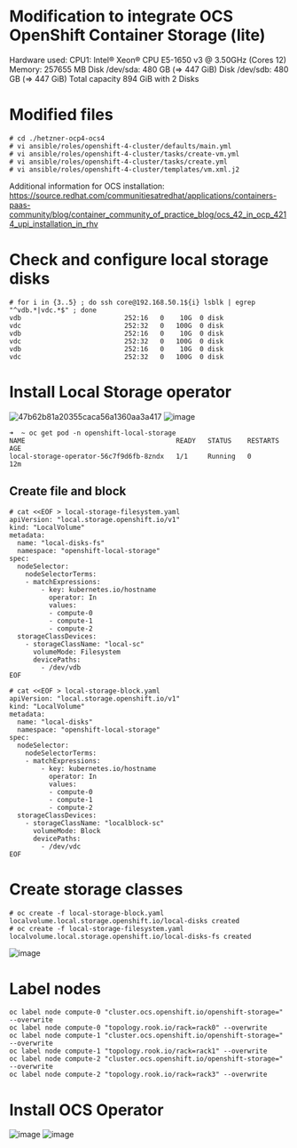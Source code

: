 # Modification to integrate OCS OpenShift Container Storage (lite)

Hardware used:
CPU1: Intel® Xeon® CPU E5-1650 v3 @ 3.50GHz (Cores 12)
Memory: 257655 MB
Disk /dev/sda: 480 GB (=> 447 GiB)
Disk /dev/sdb: 480 GB (=> 447 GiB)
Total capacity 894 GiB with 2 Disks

# Modified files
```
# cd ./hetzner-ocp4-ocs4
# vi ansible/roles/openshift-4-cluster/defaults/main.yml
# vi ansible/roles/openshift-4-cluster/tasks/create-vm.yml
# vi ansible/roles/openshift-4-cluster/tasks/create.yml
# vi ansible/roles/openshift-4-cluster/templates/vm.xml.j2
```
Additional information for OCS installation:
https://source.redhat.com/communitiesatredhat/applications/containers-paas-community/blog/container_community_of_practice_blog/ocs_42_in_ocp_4214_upi_installation_in_rhv



# Check and configure local storage disks

```
# for i in {3..5} ; do ssh core@192.168.50.1${i} lsblk | egrep "^vdb.*|vdc.*$" ; done
vdb                          252:16   0    10G  0 disk 
vdc                          252:32   0   100G  0 disk 
vdb                          252:16   0    10G  0 disk 
vdc                          252:32   0   100G  0 disk 
vdb                          252:16   0    10G  0 disk 
vdc                          252:32   0   100G  0 disk
```

# Install Local Storage operator
![47b62b81a20355caca56a1360aa3a417](https://user-images.githubusercontent.com/26382876/101483726-dfd33c00-3958-11eb-8215-cc1f14153e48.png)
![image](https://user-images.githubusercontent.com/26382876/101484540-12316900-395a-11eb-8d48-7a19ac435d8c.png)

```
➜  ~ oc get pod -n openshift-local-storage                                                                                           
NAME                                      READY   STATUS    RESTARTS   AGE
local-storage-operator-56c7f9d6fb-8zndx   1/1     Running   0          12m
```

## Create file and block
```
# cat <<EOF > local-storage-filesystem.yaml 
apiVersion: "local.storage.openshift.io/v1"
kind: "LocalVolume"
metadata:
  name: "local-disks-fs"
  namespace: "openshift-local-storage"
spec:
  nodeSelector:
    nodeSelectorTerms:
    - matchExpressions:
        - key: kubernetes.io/hostname
          operator: In
          values:
          - compute-0
          - compute-1
          - compute-2
  storageClassDevices:
    - storageClassName: "local-sc"
      volumeMode: Filesystem
      devicePaths:
        - /dev/vdb
EOF
```
 
```
# cat <<EOF > local-storage-block.yaml
apiVersion: "local.storage.openshift.io/v1"
kind: "LocalVolume"
metadata:
  name: "local-disks"
  namespace: "openshift-local-storage"
spec:
  nodeSelector:
    nodeSelectorTerms:
    - matchExpressions:
        - key: kubernetes.io/hostname
          operator: In
          values:
          - compute-0
          - compute-1
          - compute-2
  storageClassDevices:
    - storageClassName: "localblock-sc"
      volumeMode: Block
      devicePaths:
        - /dev/vdc
EOF
```

# Create storage classes
```
# oc create -f local-storage-block.yaml
localvolume.local.storage.openshift.io/local-disks created
# oc create -f local-storage-filesystem.yaml 
localvolume.local.storage.openshift.io/local-disks-fs created
```
![image](https://user-images.githubusercontent.com/26382876/101485118-fbd7dd00-395a-11eb-857c-169c665f5d92.png)

# Label nodes
```
oc label node compute-0 "cluster.ocs.openshift.io/openshift-storage=" --overwrite
oc label node compute-0 "topology.rook.io/rack=rack0" --overwrite
oc label node compute-1 "cluster.ocs.openshift.io/openshift-storage=" --overwrite
oc label node compute-1 "topology.rook.io/rack=rack1" --overwrite
oc label node compute-2 "cluster.ocs.openshift.io/openshift-storage=" --overwrite
oc label node compute-2 "topology.rook.io/rack=rack3" --overwrite
```

# Install OCS Operator
![image](https://user-images.githubusercontent.com/26382876/101485266-36417a00-395b-11eb-921a-656f67732160.png)
![image](https://user-images.githubusercontent.com/26382876/101485382-5f620a80-395b-11eb-99ad-6f0bdc7eb572.png)

